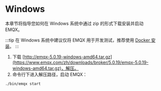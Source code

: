 # Windows

本章节将指导您如何在 Windows 系统中通过 zip 的形式下载安装并启动 EMQX。

:::tip
在 Windows 系统中建议仅将 EMQX 用于开发测试，推荐使用 [Docker 安装](./install-docker.md)。
:::

1. 下载 [http://emqx-5.0.19-windows-amd64.tar.gz](https://www.emqx.com/zh/downloads/broker/5.0.19/emqx-5.0.19-windows-amd64.tar.gz)，解压。
2. 命令行下进入解压路径，启动 EMQX：

```shell
./bin/emqx start
```
